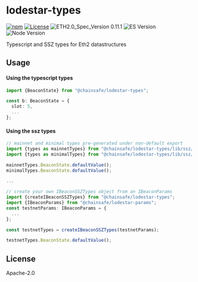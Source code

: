 # lodestar-types
[![npm](https://img.shields.io/npm/v/@chainsafe/lodestar-types)](https://www.npmjs.com/package/@chainsafe/lodestar-types)
[![License](https://img.shields.io/badge/License-Apache%202.0-blue.svg)](https://opensource.org/licenses/Apache-2.0)
![ETH2.0_Spec_Version 0.11.1](https://img.shields.io/badge/ETH2.0_Spec_Version-0.11.1-2e86c1.svg)
![ES Version](https://img.shields.io/badge/ES-2020-yellow)
![Node Version](https://img.shields.io/badge/node-12.x-green)

Typescript and SSZ types for Eth2 datastructures

## Usage

#### Using the typescript types

```typescript
import {BeaconState} from "@chainsafe/lodestar-types";

const b: BeaconState = {
  slot: 5,
  ...
};
```

#### Using the ssz types

```typescript
// mainnet and minimal types pre-generated under non-default export
import {types as mainnetTypes} from "@chainsafe/lodestar-types/lib/ssz/presets/mainnet";
import {types as minimalTypes} from "@chainsafe/lodestar-types/lib/ssz/presets/mainnet";

mainnetTypes.BeaconState.defaultValue();
minimalTypes.BeaconState.defaultValue();

...

// create your own IBeaconSSZTypes object from an IBeaconParams
import {createIBeaconSSZTypes} from "@chainsafe/lodestar-types";
import {IBeaconParams} from "@chainsafe/lodestar-params";
const testnetParams: IBeaconParams = {
  ...
};

const testnetTypes = createIBeaconSSZTypes(testnetParams);

testnetTypes.BeaconState.defaultValue();
```

## License

Apache-2.0
